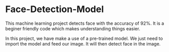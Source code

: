 # Face-Detection-Model
This machine learning project detects face with the accuracy of 92%. 
It is a beginer friendly code which makes understanding things easier.

In this project, we have make a use of a pre-trained model. 
We just need to import the model and feed our image.
It will then detect face in the image.
